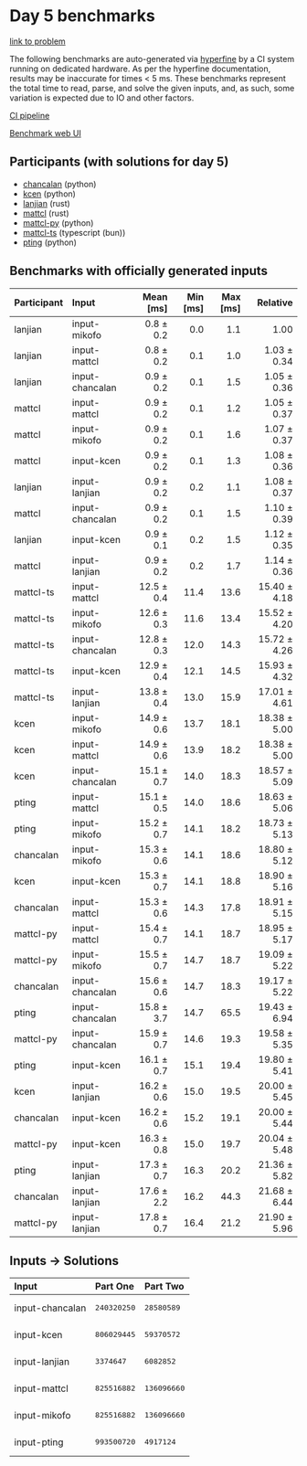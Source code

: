 # Day 5 benchmarks

[link to problem](https://adventofcode.com/2023/day/5)

The following benchmarks are auto-generated via
[hyperfine](https://github.com/sharkdp/hyperfine) by a CI system running on
dedicated hardware. As per the hyperfine documentation, results may be
inaccurate for times < 5 ms. These benchmarks represent the total time to read,
parse, and solve the given inputs, and, as such, some variation is expected due
to IO and other factors.

[CI pipeline](http://ci.papercode.net:8080/teams/main/pipelines/aoc2023)

[Benchmark web UI](https://aoc.ancalagon.black)


## Participants (with solutions for day 5)

- [chancalan](https://github.com/chancalan/aoc2023) (python)
- [kcen](https://github.com/kcen/aoc2023) (python)
- [lanjian](https://github.com/lanjian/aoc-2023) (rust)
- [mattcl](https://github.com/mattcl/aoc2023) (rust)
- [mattcl-py](https://github.com/mattcl/aoc2023-py) (python)
- [mattcl-ts](https://github.com/mattcl/aoc2023-js) (typescript (bun))
- [pting](https://github.com/pting/aoc2023) (python)


## Benchmarks with officially generated inputs

| Participant | Input | Mean [ms] | Min [ms] | Max [ms] | Relative |
|:---|:---|---:|---:|---:|---:|
| lanjian | input-mikofo | 0.8 ± 0.2 | 0.0 | 1.1 | 1.00 |
| lanjian | input-mattcl | 0.8 ± 0.2 | 0.1 | 1.0 | 1.03 ± 0.34 |
| lanjian | input-chancalan | 0.9 ± 0.2 | 0.1 | 1.5 | 1.05 ± 0.36 |
| mattcl | input-mattcl | 0.9 ± 0.2 | 0.1 | 1.2 | 1.05 ± 0.37 |
| mattcl | input-mikofo | 0.9 ± 0.2 | 0.1 | 1.6 | 1.07 ± 0.37 |
| mattcl | input-kcen | 0.9 ± 0.2 | 0.1 | 1.3 | 1.08 ± 0.36 |
| lanjian | input-lanjian | 0.9 ± 0.2 | 0.2 | 1.1 | 1.08 ± 0.37 |
| mattcl | input-chancalan | 0.9 ± 0.2 | 0.1 | 1.5 | 1.10 ± 0.39 |
| lanjian | input-kcen | 0.9 ± 0.1 | 0.2 | 1.5 | 1.12 ± 0.35 |
| mattcl | input-lanjian | 0.9 ± 0.2 | 0.2 | 1.7 | 1.14 ± 0.36 |
| mattcl-ts | input-mattcl | 12.5 ± 0.4 | 11.4 | 13.6 | 15.40 ± 4.18 |
| mattcl-ts | input-mikofo | 12.6 ± 0.3 | 11.6 | 13.4 | 15.52 ± 4.20 |
| mattcl-ts | input-chancalan | 12.8 ± 0.3 | 12.0 | 14.3 | 15.72 ± 4.26 |
| mattcl-ts | input-kcen | 12.9 ± 0.4 | 12.1 | 14.5 | 15.93 ± 4.32 |
| mattcl-ts | input-lanjian | 13.8 ± 0.4 | 13.0 | 15.9 | 17.01 ± 4.61 |
| kcen | input-mikofo | 14.9 ± 0.6 | 13.7 | 18.1 | 18.38 ± 5.00 |
| kcen | input-mattcl | 14.9 ± 0.6 | 13.9 | 18.2 | 18.38 ± 5.00 |
| kcen | input-chancalan | 15.1 ± 0.7 | 14.0 | 18.3 | 18.57 ± 5.09 |
| pting | input-mattcl | 15.1 ± 0.5 | 14.0 | 18.6 | 18.63 ± 5.06 |
| pting | input-mikofo | 15.2 ± 0.7 | 14.1 | 18.2 | 18.73 ± 5.13 |
| chancalan | input-mikofo | 15.3 ± 0.6 | 14.1 | 18.6 | 18.80 ± 5.12 |
| kcen | input-kcen | 15.3 ± 0.7 | 14.1 | 18.8 | 18.90 ± 5.16 |
| chancalan | input-mattcl | 15.3 ± 0.6 | 14.3 | 17.8 | 18.91 ± 5.15 |
| mattcl-py | input-mattcl | 15.4 ± 0.7 | 14.1 | 18.7 | 18.95 ± 5.17 |
| mattcl-py | input-mikofo | 15.5 ± 0.7 | 14.7 | 18.7 | 19.09 ± 5.22 |
| chancalan | input-chancalan | 15.6 ± 0.6 | 14.7 | 18.3 | 19.17 ± 5.22 |
| pting | input-chancalan | 15.8 ± 3.7 | 14.7 | 65.5 | 19.43 ± 6.94 |
| mattcl-py | input-chancalan | 15.9 ± 0.7 | 14.6 | 19.3 | 19.58 ± 5.35 |
| pting | input-kcen | 16.1 ± 0.7 | 15.1 | 19.4 | 19.80 ± 5.41 |
| kcen | input-lanjian | 16.2 ± 0.6 | 15.0 | 19.5 | 20.00 ± 5.45 |
| chancalan | input-kcen | 16.2 ± 0.6 | 15.2 | 19.1 | 20.00 ± 5.44 |
| mattcl-py | input-kcen | 16.3 ± 0.8 | 15.0 | 19.7 | 20.04 ± 5.48 |
| pting | input-lanjian | 17.3 ± 0.7 | 16.3 | 20.2 | 21.36 ± 5.82 |
| chancalan | input-lanjian | 17.6 ± 2.2 | 16.2 | 44.3 | 21.68 ± 6.44 |
| mattcl-py | input-lanjian | 17.8 ± 0.7 | 16.4 | 21.2 | 21.90 ± 5.96 |


## Inputs -> Solutions

| Input | Part One | Part Two |
|:---|:---|:---|
|input-chancalan|<pre>240320250</pre>|<pre>28580589</pre>|
|input-kcen|<pre>806029445</pre>|<pre>59370572</pre>|
|input-lanjian|<pre>3374647</pre>|<pre>6082852</pre>|
|input-mattcl|<pre>825516882</pre>|<pre>136096660</pre>|
|input-mikofo|<pre>825516882</pre>|<pre>136096660</pre>|
|input-pting|<pre>993500720</pre>|<pre>4917124</pre>|